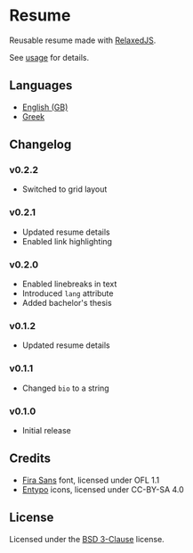 # Resume

Reusable resume made with [RelaxedJS][relaxedjs].

See [usage](usage.md) for details.

[relaxedjs]: https://github.com/RelaxedJS/ReLaXed

## Languages

* [English (GB)][en_GB]
* [Greek][gr]

[en_GB]: https://github.com/ObserverOfTime/resume/releases/latest/download/Resume-EN.pdf
[gr]: https://github.com/ObserverOfTime/resume/releases/latest/download/Resume-GR.pdf

## Changelog

### v0.2.2

* Switched to grid layout

### v0.2.1

* Updated resume details
* Enabled link highlighting

### v0.2.0

* Enabled linebreaks in text
* Introduced `lang` attribute
* Added bachelor's thesis

### v0.1.2

* Updated resume details

### v0.1.1

* Changed `bio` to a string

### v0.1.0

* Initial release

## Credits

* [Fira Sans][fira] font, licensed under OFL 1.1
* [Entypo][entypo] icons, licensed under CC-BY-SA 4.0

[fira]: https://github.com/mozilla/Fira
[entypo]: https://github.com/fontello/entypo

## License

Licensed under the [BSD 3-Clause](LICENSE) license.
